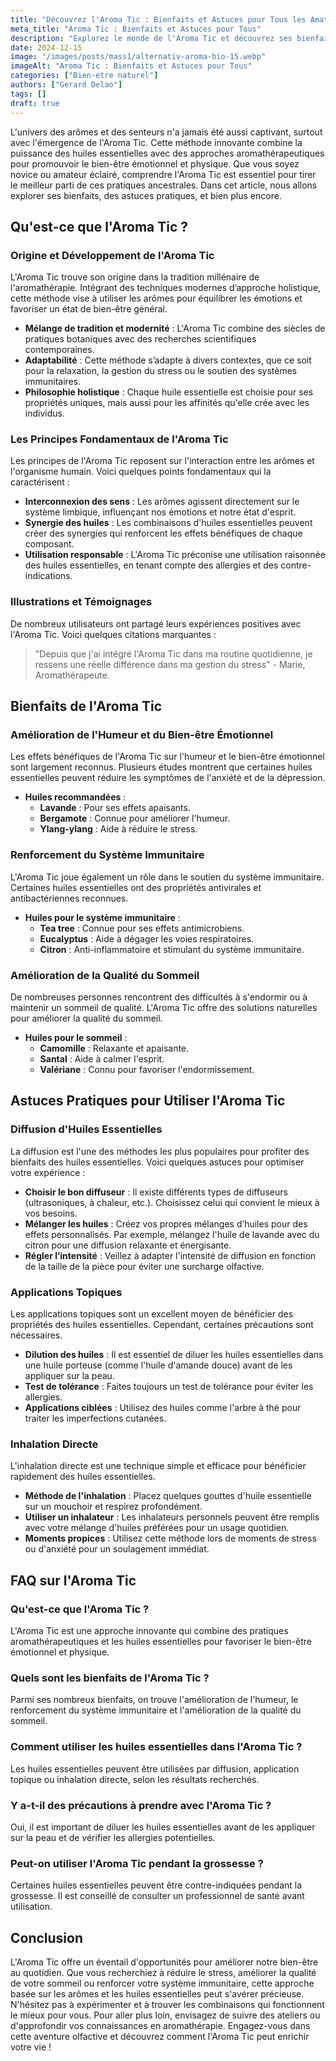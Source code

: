 ```yaml
---
title: "Découvrez l'Aroma Tic : Bienfaits et Astuces pour Tous les Amateurs"
meta_title: "Aroma Tic : Bienfaits et Astuces pour Tous"
description: "Explorez le monde de l'Aroma Tic et découvrez ses bienfaits, astuces pratiques et conseils d'experts pour en profiter pleinement."
date: 2024-12-15
image: "/images/posts/mass1/alternativ-aroma-bio-15.webp"
imageAlt: "Aroma Tic : Bienfaits et Astuces pour Tous"
categories: ["Bien-etre naturel"]
authors: ["Gerard Delao"]
tags: []
draft: true
---
```


L'univers des arômes et des senteurs n'a jamais été aussi captivant, surtout avec l'émergence de l'Aroma Tic. Cette méthode innovante combine la puissance des huiles essentielles avec des approches aromathérapeutiques pour promouvoir le bien-être émotionnel et physique. Que vous soyez novice ou amateur éclairé, comprendre l'Aroma Tic est essentiel pour tirer le meilleur parti de ces pratiques ancestrales. Dans cet article, nous allons explorer ses bienfaits, des astuces pratiques, et bien plus encore.

## Qu'est-ce que l'Aroma Tic ?

### Origine et Développement de l'Aroma Tic
L'Aroma Tic trouve son origine dans la tradition millénaire de l'aromathérapie. Intégrant des techniques modernes d’approche holistique, cette méthode vise à utiliser les arômes pour équilibrer les émotions et favoriser un état de bien-être général.

- **Mélange de tradition et modernité** : L'Aroma Tic combine des siècles de pratiques botaniques avec des recherches scientifiques contemporaines.
- **Adaptabilité** : Cette méthode s’adapte à divers contextes, que ce soit pour la relaxation, la gestion du stress ou le soutien des systèmes immunitaires.
- **Philosophie holistique** : Chaque huile essentielle est choisie pour ses propriétés uniques, mais aussi pour les affinités qu'elle crée avec les individus.

### Les Principes Fondamentaux de l'Aroma Tic
Les principes de l'Aroma Tic reposent sur l'interaction entre les arômes et l'organisme humain. Voici quelques points fondamentaux qui la caractérisent :

- **Interconnexion des sens** : Les arômes agissent directement sur le système limbique, influençant nos émotions et notre état d'esprit.
- **Synergie des huiles** : Les combinaisons d'huiles essentielles peuvent créer des synergies qui renforcent les effets bénéfiques de chaque composant.
- **Utilisation responsable** : L'Aroma Tic préconise une utilisation raisonnée des huiles essentielles, en tenant compte des allergies et des contre-indications.

### Illustrations et Témoignages
De nombreux utilisateurs ont partagé leurs expériences positives avec l'Aroma Tic. Voici quelques citations marquantes :

> "Depuis que j'ai intégré l'Aroma Tic dans ma routine quotidienne, je ressens une réelle différence dans ma gestion du stress" - Marie, Aromathérapeute.

## Bienfaits de l'Aroma Tic

### Amélioration de l'Humeur et du Bien-être Émotionnel
Les effets bénéfiques de l'Aroma Tic sur l'humeur et le bien-être émotionnel sont largement reconnus. Plusieurs études montrent que certaines huiles essentielles peuvent réduire les symptômes de l'anxiété et de la dépression.

- **Huiles recommandées** :
  - **Lavande** : Pour ses effets apaisants.
  - **Bergamote** : Connue pour améliorer l'humeur.
  - **Ylang-ylang** : Aide à réduire le stress.

### Renforcement du Système Immunitaire
L'Aroma Tic joue également un rôle dans le soutien du système immunitaire. Certaines huiles essentielles ont des propriétés antivirales et antibactériennes reconnues.

- **Huiles pour le système immunitaire** :
  - **Tea tree** : Connue pour ses effets antimicrobiens.
  - **Eucalyptus** : Aide à dégager les voies respiratoires.
  - **Citron** : Anti-inflammatoire et stimulant du système immunitaire.

### Amélioration de la Qualité du Sommeil
De nombreuses personnes rencontrent des difficultés à s'endormir ou à maintenir un sommeil de qualité. L'Aroma Tic offre des solutions naturelles pour améliorer la qualité du sommeil.

- **Huiles pour le sommeil** :
  - **Camomille** : Relaxante et apaisante.
  - **Santal** : Aide à calmer l'esprit.
  - **Valériane** : Connu pour favoriser l'endormissement.

## Astuces Pratiques pour Utiliser l'Aroma Tic

### Diffusion d'Huiles Essentielles
La diffusion est l'une des méthodes les plus populaires pour profiter des bienfaits des huiles essentielles. Voici quelques astuces pour optimiser votre expérience :

- **Choisir le bon diffuseur** : Il existe différents types de diffuseurs (ultrasoniques, à chaleur, etc.). Choisissez celui qui convient le mieux à vos besoins.
- **Mélanger les huiles** : Créez vos propres mélanges d’huiles pour des effets personnalisés. Par exemple, mélangez l'huile de lavande avec du citron pour une diffusion relaxante et énergisante.
- **Régler l’intensité** : Veillez à adapter l'intensité de diffusion en fonction de la taille de la pièce pour éviter une surcharge olfactive.

### Applications Topiques
Les applications topiques sont un excellent moyen de bénéficier des propriétés des huiles essentielles. Cependant, certaines précautions sont nécessaires.

- **Dilution des huiles** : Il est essentiel de diluer les huiles essentielles dans une huile porteuse (comme l'huile d'amande douce) avant de les appliquer sur la peau.
- **Test de tolérance** : Faites toujours un test de tolérance pour éviter les allergies.
- **Applications ciblées** : Utilisez des huiles comme l'arbre à thé pour traiter les imperfections cutanées.

### Inhalation Directe
L'inhalation directe est une technique simple et efficace pour bénéficier rapidement des huiles essentielles.

- **Méthode de l'inhalation** : Placez quelques gouttes d'huile essentielle sur un mouchoir et respirez profondément.
- **Utiliser un inhalateur** : Les inhalateurs personnels peuvent être remplis avec votre mélange d'huiles préférées pour un usage quotidien.
- **Moments propices** : Utilisez cette méthode lors de moments de stress ou d'anxiété pour un soulagement immédiat.

## FAQ sur l'Aroma Tic

### Qu'est-ce que l'Aroma Tic ?
L'Aroma Tic est une approche innovante qui combine des pratiques aromathérapeutiques et les huiles essentielles pour favoriser le bien-être émotionnel et physique.

### Quels sont les bienfaits de l'Aroma Tic ?
Parmi ses nombreux bienfaits, on trouve l'amélioration de l'humeur, le renforcement du système immunitaire et l'amélioration de la qualité du sommeil.

### Comment utiliser les huiles essentielles dans l'Aroma Tic ?
Les huiles essentielles peuvent être utilisées par diffusion, application topique ou inhalation directe, selon les résultats recherchés.

### Y a-t-il des précautions à prendre avec l'Aroma Tic ?
Oui, il est important de diluer les huiles essentielles avant de les appliquer sur la peau et de vérifier les allergies potentielles.

### Peut-on utiliser l'Aroma Tic pendant la grossesse ?
Certaines huiles essentielles peuvent être contre-indiquées pendant la grossesse. Il est conseillé de consulter un professionnel de santé avant utilisation.

## Conclusion
L'Aroma Tic offre un éventail d'opportunités pour améliorer notre bien-être au quotidien. Que vous recherchiez à réduire le stress, améliorer la qualité de votre sommeil ou renforcer votre système immunitaire, cette approche basée sur les arômes et les huiles essentielles peut s'avérer précieuse. N'hésitez pas à expérimenter et à trouver les combinaisons qui fonctionnent le mieux pour vous. Pour aller plus loin, envisagez de suivre des ateliers ou d'approfondir vos connaissances en aromathérapie. Engagez-vous dans cette aventure olfactive et découvrez comment l'Aroma Tic peut enrichir votre vie !

